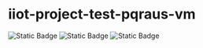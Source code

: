 # iiot-project-test-pqraus-vm

![Static Badge](https://img.shields.io/badge/v2.3.2--53--g141e0e5-orange?label=Base)
![Static Badge](https://img.shields.io/badge/v1.7.5-red?label=Talos)
![Static Badge](https://img.shields.io/badge/v1.30.1-blue?label=Kubernetes)

